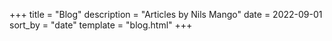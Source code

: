 +++
title = "Blog"
description = "Articles by Nils Mango"
date = 2022-09-01
sort_by = "date"
template = "blog.html"
+++
